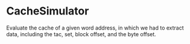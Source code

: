 # CacheSimulator
Evaluate the cache of a given word address, in which we had to extract data, including the tac, set, block offset, and the byte offset.

